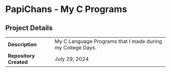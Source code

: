 # PapiChans - My C Programs

## Project Details

|                     |                     |
| ------------------- | --------------------|
| **Description**     | My C Language Programs that I made during my College Days.  |
| **Repository Created**    | July 29, 2024 |
